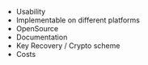 - Usability
- Implementable on different platforms
- OpenSource
- Documentation
- Key Recovery / Crypto scheme
- Costs

